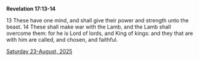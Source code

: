 **Revelation 17:13-14**

13 These have one mind, and shall give their power and strength unto the beast. 14 These shall make war with the Lamb, and the Lamb shall overcome them: for he is Lord of lords, and King of kings: and they that are with him are called, and chosen, and faithful.

[Saturday 23-August, 2025](https://getbible.life/kjv/Revelation/17/13-14)
